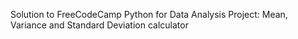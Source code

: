 Solution to FreeCodeCamp Python for Data Analysis
Project: Mean, Variance and Standard Deviation calculator
